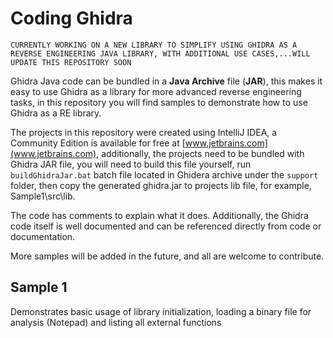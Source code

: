 # Coding Ghidra

`CURRENTLY WORKING ON A NEW LIBRARY TO SIMPLIFY USING GHIDRA AS A REVERSE ENGINEERING JAVA LIBRARY, WITH ADDITIONAL USE CASES,...WILL UPDATE THIS REPOSITORY SOON`

Ghidra Java code can be bundled in a **Java Archive** file (**JAR**), this makes it easy to use Ghidra as a library for more advanced reverse engineering tasks, in this repository you will find samples to demonstrate how to use Ghidra as a RE library.

The projects in this repository were created using IntelliJ IDEA, a Community Edition is available for free at [www.jetbrains.com](www.jetbrains.com), additionally, the projects need to be bundled with Ghidra JAR file, you will need to build this file yourself, run `buildGhidraJar.bat` batch file located in Ghidera archive under the `support` folder, then copy the generated ghidra.jar to projects lib file, for example, Sample1\src\lib.

The code has comments to explain what it does. Additionally, the Ghidra code itself is well documented and can be referenced directly from code or documentation.
 
More samples will be added in the future, and all are welcome to contribute.

## Sample 1

Demonstrates basic usage of library initialization, loading a binary file for analysis (Notepad) and listing all external functions
